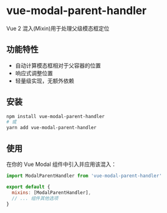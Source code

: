 # vue-modal-parent-handler

Vue 2 混入(Mixin)用于处理父级模态框定位

## 功能特性

- 自动计算模态框相对于父容器的位置
- 响应式调整位置
- 轻量级实现，无额外依赖

## 安装

```bash
npm install vue-modal-parent-handler
# 或
yarn add vue-modal-parent-handler
```

## 使用

在你的 Vue Modal 组件中引入并应用该混入：

```javascript
import ModalParentHandler from 'vue-modal-parent-handler'

export default {
  mixins: [ModalParentHandler],
  // ... 组件其他选项
}
```